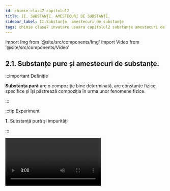 ```yaml
---
id: chimie-clasa7-capitolul2
title: II. SUBSTANȚE. AMESTECURI DE SUBSTANȚE.
sidebar_label: II.Substanțe, amestecuri de substanțe
tags: chimie clasa7 invatare usoara capitolul2 substanțe amestecuri de substanțe
---
```


import Img from '@site/src/components/Img'
import Video from '@site/src/components/Video'


## 2.1. Substanțe pure și amestecuri de substanțe.

:::important Definiţie

**Substanța pură** are o compoziție bine determinată, are constante fizice specifice și își păstrează compoziția în urma unor fenomene fizice.

:::



:::tip Experiment

**1.** Substanță pură și impurități 

:::

<Video src="https://www.youtube.com/embed/Pzx33beWQ2g" />


**Materiale necesare:** 2 pahare Berzelius, apă, baghetă de sticlă, sare extrafină și sare grunjoasă.


**Descrierea experimentului:** 

- Pune într-un pahar sarea extrafină și în celălalt, sarea grunjoasă.
- Adaugă apă în ambele pahare și dizolvă sarea prin agitarea cu bagheta și apoi observă conținuturile celor 2 pahare.
 

- Ce observi ?


:::note Observaţie

În paharul cu apă și sare fină nu se deosebesc componenții, iar în celălalt, se depun pe fund substanțe închise la culoare.  

:::



**Concluzia experimentului:**

Sarea fină este o substanță pură, iar sarea grunjoasă este impură, adică conține impurități (alte substanțe pe lângă sare).




**Pentru a exprima cât de curată este o substanță se folosește noțiunea de puritate.**

:::important Definiţie

**Puritatea (p)** reprezintă masa de substanță pură care se găsește în 100g de substanță impură. Ea se exprimă în procente (%).

:::


:::caution Problemă model

**1.** Din 800g sare grunjoasă se obține 700g sare pură. Calculați puritatea zăcământului și procentul impurităților. 

:::



800g sare impură..................700g sare pură

100 g sare impură..................x g sare pură


<Img className="img-responsive4" src="chimie/clasa7/capitolul2/2_1_Poza1_CalculeTema1.jpg" />



:::important Definiţie

**Amestecul** este rezultatul punerii în comun a două sau mai multe substanțe între care nu au loc fenomene chimice (reacții chimice).

:::

Zilnic folosești amestecuri sub diferite forme : preparate culinare, medicamente, pastă de dinți , detergenți, produse cosmetice, etc.


<br></br>
<br></br>



:::tip Experiment

**2.** Ce este un amestec de substanțe ?

:::

<Video src="https://www.youtube.com/embed/ytjeNW337Nc" />


**Materiale necesare:** mojar cu pistil, sulf, pilitură de fier, o picătură de mercur, magnet.

:::warning

Atenție! Mercurul este extrem de toxic ! Nu inhala vaporii săi! Nu îl atinge și nu il gusta! 
  
:::


**Descrierea experimentului:** 

- Pune într-un mojar pulbere de sulf și pilitură de fier și amestecă cu pistilul.
- Apropie de acest amestec un magnet.
 

- Ce observi ?


:::note Observaţie

Fierul din amestec nu își pierde proprietatea de a fi atras de magnet.

Sulful din amestec își păstrează și el proprietățile (pulbere galbenă).
  

:::


- Pune într-un mojar pulbere de sulf și o picătură de mercur  și amestecă cu pistilul.

- Ce observi ?


:::note Observaţie

În scurt timp vei observa o pulbere neagră și formarea unei noi substanțe care nu mai are proprietățile celor 2 componente.  

:::



**Concluzia experimentului:**

Sulful cu fierul, amestecate în mojar, formează un amestec.

Sulful cu mercurul suferă un fenomen chimic, în urma căruia cele două substanțe nu își mai păstrează proprietățile.



:::important

A)	Un amestec este format din doi sau mai mulți componenți.

B)	Substanțele componente pot fi luate în diferite proporții.

C)	Fiecare substanță componentă își păstrează proprietățile fizice și chimice.

:::


:::important

#### Un amestec poate fi format din:

- Substanțe solide: solul, rocile, aliajele
- Substanțe lichide: diverse băuturi, antigelul
- Substanțe gazoase: aerul, gazele naturale
- Substanțe în cele 3 stări de agregare: apa tulbure ( apă + particule solide + aer dizolvat)

:::





:::important

#### Obținerea amestecurilor :

a)	Amestecarea componenților în stare gazoasă are loc de la sine prin fenomenul de difuzie, datorat mișcării dezordonate și continue  a particulelor componente.

b)	Amestecarea unui lichid cu: 
  - un gaz prin barbotarea (suflarea) gazului în lichid;
  - alt lichid, tot de la sine prin difuzie;
  - un solid, prin amestecare și dizolvare.
  
c)	Amestecarea componenților în stare solidă  cu ajutorul mojarului cu pistil.

:::


:::important

#### După compoziția lor, amestecurile se clasifică în:

**1) Amestecuri omogene**  care au aceeași compoziție și aceleași proprietăți în toată masa lor. 

**2) Amestecuri eterogene** care nu au aceeași compoziție și aceleași proprietăți în toată masa lor și se observă cu ochiul liber sau cu lupa componenții săi. 

:::


#### Exemple de amestecuri omogene: 

- soluții;
- aliaje;
- oțet;
- aer pur;
- spirt.

<Img className="img-responsive4" src="chimie/clasa7/capitolul2/2_1_Poza2_ExempluAmestecuriOmogene_Spirt.jpg" />



#### Exemple de amestecuri eterogene: 

- sare grunjoasă;
- apă cu nisip;
- aer cu praf sau fum;
- solul;
- roci. 

<Img className="img-responsive4" src="chimie/clasa7/capitolul2/2_1_Poza3_ExempluAmestecuriEterogene_Roci.jpg" />



:::caution Problemă model

**1.** Dă câte 3 exemple de substanțe pure, amestecuri omogene și eterogene.

<Img className="img-responsive4" src="chimie/clasa7/capitolul2/2_1_Poza4_TabelProblemaModel1.jpg" />

:::





:::caution Problemă model

**2.** Identifică tipul amestecului din tabel.

<Img className="img-responsive4" src="chimie/clasa7/capitolul2/2_1_Poza5_TabelProblemaModel2.jpg" />

:::





<br></br>
<br></br>




## 2.2. Metode de separare a amestecurilor

### 2.2.1. Metode de separare a amestecurilor omogene

### 2.2.1.1. Cristalizarea



:::important Definiţie

**Cristalizarea** este metoda de separare a unei substanțe solide sub formă de cristale dintr-un amestec omogen lichid (soluție), prin evaporarea substanței lichide.

:::




:::tip Experiment

**3.** Cristalizarea

:::

<Video src="https://www.youtube.com/embed/ZkYIcurElJg" />


**Materiale necesare:** pahar Berzelius, apă, cristale de bicromat de potasiu, baghetă, sită de azbest, spirtieră, chibrit, capsulă, trepied.


**Descrierea experimentului:** 

- În pahar amestecă apa cu bicromatul de potasiu cu ajutorul baghetei.
- Pune amestecul format într-o capsulă, pe care o așezi pe sita de azbest de pe trepied și încălzește-l la flacăra spirtierei.
 

- Ce observi ?


:::note Observaţie

Apa se evaporă și se obțin în capsulă cristale de bicromat de potasiu.  

:::



**Concluzia experimentului:**

Prin cristalizare am separat o substanță solidă sub formă de cristale dintr-un amestec omogen lichid (soluție), prin evaporarea apei.



<br></br>


<Video src="https://www.youtube.com/embed/zCoSVEfaJL8" />


<br></br>


:::caution Aplicaţiile cristalizării

- Extragerea sării din apa de mare.

- Extragerea zahărului din trestia/sflecla de zahăr.


:::


<br></br>
<br></br>




### 2.2.1.2. Distilarea


:::important Definiţie

**Distilarea** constă în separarea componentelor lichide dintr-un amestec omogen, pe baza punctelor lor de fierbere diferite.

:::


:::important

În timpul distilării au loc două  fenomene fizice: **vaporizarea**, urmată de **condensare**.


<Img className="img-responsive4" src="chimie/clasa7/capitolul2/2_2_1_2_Poza1_PozaProcesDistilare.jpg" />


Dacă în balon există un amestec de apă cu alcool, prin încălzire, temperatura va crește, iar când ajunge la 78°C, alcoolul începe să fiarbă. 

Pe toată durata fierberii alcoolului, temperatura rămâne constantă, la 78°C. Vaporii de alcool ajunși în refrigerent, sunt răciți și condensează. 

Când temperatura începe să crească depășind 78°C, alcoolul s-a separat de apă și se oprește distilarea. Apa s-a separat de alcool.

:::


:::note Observație

În general, părțile componente ale amestecului au puncte de fierbere care nu diferă cu mai mult de 25 °C între ele, în condiții de presiune de o atmosferă. În schimb, dacă diferența dintre punctele de fierbere este mai mare de 25 °C, se poate folosi pentru separarea componenților o distilare simplă.

:::




:::caution Aplicaţiile distilării

**1)**	Obținerea apei distilate (pură din punct de vedere chimic), folosită în laboratoare, industrie, farmacie.


<Img className="img-responsive4" src="chimie/clasa7/capitolul2/2_2_1_2_Poza1bis_PozaApaDistilata.jpg" />



<br></br>
<br></br>


**2)** Obținerea băuturilor alcoolice în instalații industriale cu alambic.



<Img className="img-responsive4" src="chimie/clasa7/capitolul2/2_2_1_2_Poza2_PozaAlambic.jpg" />


<br></br>
<br></br>




**3)** Prin distilarea fracționată a petrolului,  în rafinăriile petrochimice se obțin propan, butan, benzine, petrol lampant, motorină, păcură. Aceste produse ale distilării petrolului se folosesc drept combustibili, la obținerea maselor plastice, medicamentelor, cauciucului artificial, fibrelor artificiale, detergenți, insecticite, pesticide, etc.




<Img className="img-responsive4" src="chimie/clasa7/capitolul2/2_2_1_2_Poza3_PozaRafinarie.jpg" />


**4)**	Distilarea fracționată a aerului, cu separarea azotului de oxigen. Se consideră un balon de distilare care conține un amestec lichid de oxigen (componentul greu) și azot (componentul ușor). Dacă amestecul lichid este încălzit, acesta va începe să fiarbă, producând vapori care conțin mai mult azot (componentul ușor) decât lichidul inițial. Acești vapori bogați în azot condensează într-un condensator.

<Img className="img-responsive4" src="chimie/clasa7/capitolul2/2_2_1_2_Poza4_DistilareaFractionataAAerului.jpg" />




:::



<br></br>
<br></br>




### 2.2.2. Metode de separare a componentelor unui amestec eterogen

### 2.2.2.1. Decantarea



:::important Definiţie

**Decantarea** este metoda de separare a componentelor unui amestec eterogen solid – lichid sau lichid –lichid pe baza diferenței mari dintre densitățiile acestora. 

:::


:::important

a) Pentru componente solid-lichid  având  densități cu mult diferite, se folosește decantarea cu ajutorul baghetei (când solidul stă la fundul lichidului) . 

b) Pentru componentele lichid-lichid cu densități diferite și care sunt nemiscibile (nu se dizolvă unul în altul), se folosește decantarea cu pâlnia de separare.


:::





:::tip Experiment

**4.** Decantarea unui amestec de apă+ulei+nisip

:::

<Video src="https://www.youtube.com/embed/_JlehKDanoc" />


**Materiale necesare:** 2 pahare  Berzelius, baghetă, pâlnie de separare, apă,ulei,nisip, stativ.


**Descrierea experimentului:** 

- Cu ajutorul baghetei, se toarnă partea lichidă a amestecului în pâlnia de separare. În pahar rămâne nisipul.
- Se desface robinetul pâlniei de separare  astfel încât, apa care are densitatea mai mare, va curge în pahar, iar uleiul cu densitatea mai mică va rămâne în pâlnia de separare.
 

- Ce observi ?


:::note Observaţie

Prin decantare am separat nisipul de apa cu ulei, cu bagheta, apoi am separat apa de ulei cu pâlnia cu robinet.  

:::



**Concluzia experimentului:**

Prin decantare am separat componentelor unui amestec eterogen solid – lichid sau lichid – lichid, pe baza diferenței dintre densitățiile acestora



:::caution Aplicaţiile decantării

**1.** Obținerea apei potabile în bazine decantoare de mari dimensiuni, în care   impuritățile solide se depun pe fundul decantorului și apa se limpezește și se epurează(curăță) mecanic .



<Img className="img-responsive4" src="chimie/clasa7/capitolul2/2_2_2_1_Poza1_PozaDecantorApa.jpg" />


<br></br>
<br></br>



**2.** Separarea celor 2 componente ale varului stins: apa de var și laptele de var.


<Img className="img-responsive4" src="chimie/clasa7/capitolul2/2_2_2_1_Poza2_PozaPaharVarStins.jpg" />


:::

<br></br>
<br></br>




### 2.2.2.2. Filtrarea



:::important Definiţie

**Filtrarea** este metoda de separare a unei substanțe solide dintr-un amestec eterogen solid-lichid care au densități apropiate, cu ajutorul unui material filtrant (hârtie de filtru).  

:::


:::note Observaţie

Observație: Când densitatea solidului este mult mai mare ca cea a lichidului din amestec, aplicăm decantarea, iar când densitatea solidului este asemănătoare cu cea a lichidului (solidul nu se depune la fundul lichidului, ci este peste tot împrăștiat prin lichid), aplicăm filtrarea.  

:::




:::tip Experiment

**5.** Filtrarea unui amestec eterogen

:::

<Video src="https://www.youtube.com/embed/h0S1sYA1Vsg" />


**Materiale necesare:** 1pahar Berzelius, 1 pahar Erlenmeyer,  baghetă, pâlnie , hârtie de filtru, apă, pulbere de sulf (pulbere de cărbune, praf de  cretă, bobițe de plută, frunze de ceai, cafea măcinată, etc).


**Descrierea experimentului:** 

- În paharul Berzelius se amestecă apa cu pulberea de sulf.
- Se împăturește în patru hârtia de filtru, se desparte o foaie de celelalte, se aplică pe pereții interiori ai pâlniei umezită.
- Amestecul se toarnă în pâlnie pe o baghetă de sticlă înclinată spre peretele lateral, spre partea triplă a filtrului.
 

- Ce observi ?


:::note Observaţie

Pentru a separa apa de pulberea de sulf am folosit filtrarea.  

:::



**Concluzia experimentului:**

Prin filtrarea am separat o substanță solidă dintr-un amestec eterogen solid-lichid, cu densități apropiate, cu ajutorul unui hârtiei de filtru. 



:::caution Aplicaţiile filtrării:

**1.** Filtru pentru apă potabilă (bună de băut)



<Img className="img-responsive4" src="chimie/clasa7/capitolul2/2_2_2_2_Poza1_PozaFiltruApaPotabila.jpg" />


<br></br>
<br></br>

**2.** Filtru pentru aer (automobile, aer condiționat, aspiratoare, industriale pentru reținerea gazelor poluante, etc)



<Img src="chimie/clasa7/capitolul2/2_2_2_2_Poza2_PozaFiltruPentruAer.jpg" />



<br></br>
<br></br>

**3.** Filtru de ulei la automobile.

<Img className="img-responsive4" src="chimie/clasa7/capitolul2/2_2_2_2_Poza3_PozaFiltruDeUleiMasina.jpg" />



<br></br>
<br></br>

**4.** Filtru de cafea.




<Img className="img-responsive4" src="chimie/clasa7/capitolul2/2_2_2_2_Poza4_PozaFiltruCafea.jpg" />


:::



:::caution Problemă model

**1.** Tudor are la dispoziție următoarele instrumente: spirtieră cu trepied și sită de azbest, magnet, pâlnie cu filtru, pahare, baghetă, pâlnie cu robinet.

Ce echipament este necesar pentru a extrage fiecare substanță enumerată în coloana 2? Scrie răspunsurile în tabel.


<Img className="img-responsive4" src="chimie/clasa7/capitolul2/2_2_2_2_Poza5_PozaTabelProblemaModel1.jpg" />

:::







### 2.2.2.3 Aplică ce ai învățat în legătură cu Metodele de separare a amestecurilor


:::caution Temă

1)	Lucian dorește să separe un amestec de sare, nisip și pilitură de fier în trei substanțe solide separate. El a parcurs următorii pași:

- A  împrăștiat amestecul pe o coală de hârtie și a treacut un magnet pe deasupra lor.
- A  pus  restul amestecului într-un pahar și a adăugat apă.
- A filtrat amestecul de apă.

A  reușit Lucian să separe amestecul inițial în trei substanțe solide când a finalizat acești trei pași? Explică răspunsul tău.


:::




:::caution Temă

2)	Daniela dorește să separe un amestec de apă cu ulei. 

Ea folosește următoarea instalație:

<Img className="img-responsive4" src="chimie/clasa7/capitolul2/2_2_2_3_Poza1_PozaInstalatieFiltrareTema2.jpg" />



a)	Denumește ustensilele folosite în acest experiment.

b)	Ce fel de amestec formează apa cu uleiul?

c)	Ce lichid a curs în pahar după deschiderea  robinetului ? Explică răspunsul.




:::


<br></br>
<br></br>



## 2.3. Solul - amestec eterogen






**Litosfera** (din grecescul lithos = piatră și sferă) este partea solidă de la exteriorul unei planete. În cazul Terrei, litosfera include scoarța terestră și partea superioară a mantalei.




:::important Definiţie

**Solul** este stratul situat la suprafața scoarței terestre (partea superioară a litosferei).  

:::



:::important

#### Structura solului: 

<Img className="img-responsive4" src="chimie/clasa7/capitolul2/2_3_Poza1_PozaIStructuraSolului.jpg" />

:::






:::important Principalele tipuri de sol
- **Solul nisipos** conține particule mari de nisip, este aerat și drenat (apa pătrunde ușor prin el). Este folosit la fabricarea vaselor ceramice.

:::

<Img className="img-responsive4" src="chimie/clasa7/capitolul2/2_3_Poza2_PozaISolNisipos.jpg" />



:::note Observaţie

**Solul nisipos**, de exemplu, este uşor şi poros, permiţând trecerea apei şi fiind uşor de lucrat, însă nu reţine nutrienţi.
Umeziţi pământul şi frecaţi o bucată între degete. Dacă pământul se scurge printre degete, este nisipos.

**Este folosit la fabricarea  sticlei.**

  
:::




:::important Principalele tipuri de sol
- **Solul argilos** arată ca un nisip maroniu, uscat formează bulgări, fiind bogat în substanțe minerale nutritive (roditor). Este folosit la obținerea sticlei.


:::

<Img className="img-responsive4" src="chimie/clasa7/capitolul2/2_3_Poza3_PozaISolArgilos.jpg" />



:::note Observaţie

**Solurile argiloase** se compactează (se bătătoresc) ușor când sunt călcate în timp ce sunt umede și se usucă tare în timpul verii, formând crăpături serioase pe timp de secetă. Are o mare densitate, este greu permeabil, în schimb odată pătruns de apă, o reține multă vreme. 

Ia un pumn de sol umed şi strânge-l cu putere în palmă. Dacă la deschiderea pumnului remarci o formațiune compactă de pământ, ce se lipește de palmă, atunci ai în grădină un sol argilos.

De altfel, solul argilos este simplu de identificat și în absența acestui test. Un astfel de sol se lipește de încălțări și de uneltele de grădină, se grupează în bulgări mari de pământ, greu de sfărâmat.


**Este folosit la obținerea vaselor ceramice.**


  
:::




:::important Principalele tipuri de sol

- **Solul calcaros** are aspect albicios, conține o mare cantitate de pietre fiind predispus la uscare, blochează pătrunderea magneziului și a fierului. Este folosit la obținerea varului



:::

<Img className="img-responsive4" src="chimie/clasa7/capitolul2/2_3_Poza4_PozaISolCalcaros.jpg" />



:::note Observaţie

**Solul calcaros** are un aspect albicios si are o cantitate mare de pietre fiind predispus la uscare, blochează pătrunderea magneziului și a fierului.

Este un tip de sol lipicios și greu de lucrat cu el când este umed, iar vara se usucă foarte repede. 

Deși absoarbe eficient umiditatea, solul calcaros favorizează și înghețul profund. În plus, nu reține în mod corespunzător substanțele nutritive, fapt care poate duce, spre exemplu, la cloroză (îngălbenirea) frunzelor.

Ia o lingură de sol și pune-o într-un vas, adăugând oțet. În cazul în care apar bule albe de dioxid de carbon, înseamnă că solul din grădina ta are un conținut crescut de carbonat de calciu.

**Este folosit la obținerea varului.**



  
:::




:::important

Solul este un _amestec eterogen de materie organică_ (rădăcini de plante, mici organisme, resturi de vietăți aflate în descompunere care formează humusul) și _materie anorganică_ (roci, apă, oxigen, dioxid de carbon, azot).

:::



#### Substanțele minerale se pot găsi în sol în:

- Cantitate mare - **macroelemente** - : siliciu, aluminiu, potasiu, calciu ,fier, magneziu.
- Cantitate mică - **microelemente** - : iod, fluor, brom, cobalt, mangan, cupru, molibden, crom etc.

Plantele nu se dezvoltă normal în solurile sărace în substanțe minerale. 

Pentru a asigura solurilor substanțele nutritive necesare, se folosesc îngrășăminte naturale (mraniță-gunoi de grajd putrezit, compost-amestec de resturi de plante, cenușă, etc) sau îngrășăminte chimice (azotați, fosfați).






:::caution Importanța solului

- Solul produce hrană și materii prime, 95 % din hrana pe care o consumăm provine direct sau indirect din sol.

- Curăță apa potabilă .

- Găzduiește organisme cu potențial farmaceutic.

- Solul fertil previne eroziunea.
 
- Reține apa și reduce riscurile de inundații .

- Stochează cantități uriașe de carbon.

Anual, în Europa dispar 1 000 km² de sol (suprafață egală cu a unui oraș precum Berlinul) ca urmare a extinderii orașelor și a infrastructurii.

Protejarea acestei resurse fragile neregenerabile este vitală pentru asigurarea unui viitor sănătos. Formarea a 2 cm de sol fertil poate dura până la 500 de ani.

:::



<br></br>
<br></br>



## 2.4. Aerul – amestec omogen

:::important Definiţie

**Atmosfera** este învelișul de aer care înconjoară Pământul.  

:::





#### Atmosfera Pământului conține:
 
- azot (nitrogen) molecular diatomic (N<sub>2</sub>) în proporție de 78%;
- oxigen molecular diatomic (O<sub>2</sub>) în proporție de 21%;
- argon (Ar) în proporție de 0,92%;
- dioxid de carbon (CO<sub>2</sub>) în proporție de 0,04%;
- ozon sau oxigen triatomic (O<sub>3</sub>);
- alte gaze, praf, fum,  etc.



<Img className="img-responsive4" src="chimie/clasa7/capitolul2/2_4_Poza0_CompozitiaAtmosferei.jpg" />




**Atmosfera terestră are o masă de cca 4,9 • 10<sup>18</sup> kg și este alcătuită, în funcție de temperatură, din mai multe straturi:** 
  



<Img className="img-responsive4" src="chimie/clasa7/capitolul2/2_4_Poza1_StructuraAtmosferei.jpg" />




:::note Observaţie

De ce este cerul albastru? Lumina Soarelui o vedem albă, însă ea este compusă din lumini (radiații) din cele șapte culori ale curcubeului, date de acronimul  

<Img src="chimie/clasa7/capitolul2/2_4_Poza2_ROGVAIV.jpg" />
  



**Aerul reflectă culoarea albastră și de aceea vedem cerul albastru.**

:::



:::caution Importanța aerului pe Pământ

- Oxigenul din aer întreține viața.

- Stratosfera, care conţine stratul de ozon, absoarbe cea mai mare parte a radiaţiilor ultraviolete. Dacă ar pătrunde în totalitate până la suprafaţa terestră, aceste radiaţii ar distruge viaţa de pe planetă, deoarece temperatura ar crește foarte mult.

- Arderea combustibililor.



:::



:::important Definiţie

Substanțele care poluează aerul  și schimbă compoziția acestuia se numesc **poluanți.**  

:::



:::important Poluanții sunt de două feluri:


**a) Substanțe poluante naturale:** compuși ai sulfului (din emanațiile vulcanice), compuși ai azotului și dioxid de carbon (din descompunerea resturilor vegetale și animale).

**b) Substanțe poluante artificiale:** compuși ai sulfului, ai azotului și ai carbonului, ozonul de la nivelul solului- rezultați în urma arderii combustibililor, proceselor industriale, folosirii de pesticide (omoară dăunătorii culturilor agrare).

:::



#### Consecințele poluării aerului:


1)	Poluarea aerului are **efecte dăunătoare asupra sănătăţii oamenilor:** bronşite acute şi cronice, crize de astm, boli cardiovasculare, alergii la polen, cancere pulmonare şi ale căilor respiratorii şi afecţiuni ale aparatului reproducător.


<Img className="img-responsive4" src="chimie/clasa7/capitolul2/2_4_Poza3_Poluare1.jpg" />


2) Majoritatea poluanților sunt „spălați” de către ploaie, zăpadă sau ceață și sunt transformați în acizi care se combină cu ploaia. Această **ploaie acidă** cade peste lacuri și păduri, unde poate duce la moartea peștilor sau plantelor și  poate să afecteze întregi ecosisteme. Ploile acide pot să afecteze și sănătatea umană și obiecte create de oameni. Ele dizolvă încet statui istorice din piatră și fațadele  monumentelor  istorice.

<Img className="img-responsive4" src="chimie/clasa7/capitolul2/2_4_Poza4_Poluare2.jpg" />

3)	Una din cele mai mari probleme cauzate de poluarea aerului este **încălzirea globală**, o creștere a temperaturii Pământului . Ea este cauzată de acumularea unor gaze atmosferice, cum ar fi dioxidul de carbon și alte gaze, cunoscute sub denumirea de gaze de seră, care reduc căldura disipată de Pământ, dar nu blochează radiațiile Soarelui. Din cauza efectului de seră se așteaptă ca, temperatura globală să crească cu multe consecințe dezastroase:

- schimbarea tiparul climatic, 

- afectarea producției agricole, 

- modificare distribuției animalelor și plantelor 

- creșterea nivelul mării.

<Img className="img-responsive4" src="chimie/clasa7/capitolul2/2_4_Poza5_Poluare3.jpg" />




<br></br>
<br></br>




## 2.5. Apa

:::important Definiţie

**Hidrosfera** este învelișul de apă al Pământului , fiind formată din oceane, mări, lacuri, râuri, ape subterane, ghețari și reprezintă 70% din suprafața totală a planetei noastre. 

:::



<Img className="img-responsive4" src="chimie/clasa7/capitolul2/2_5_Poza1_IzvorLaMunte.jpg" />


Din toată apa existentă pe Pământ numai 3% este apă dulce, provenită din ghețari, ape subterane și alte surse (lacuri, atmosferă, sol).

Apa în natură se găsește în toate cele trei stări de agregare:
- solidă (zăpada, gheață);
- lichidă (oceane, mări, lacuri);
-- gazoasă (vapori de apă din atmosferă).

:::important Definiţie

**Apa potabilă** este apa bună de băut, care nu conține microorganisme sau substanțe toxice. Ea trebuie să aibă gust plăcut, fără miros, incoloră, fără impurități.

:::




:::note Observaţie

Cum devine apa din râuri potabilă ?

De exemplu Apa Nova care asigură apa potabilă în București parcurge următorii pași :

_Pasul 1: Captarea apei:_ prelevează apă din cursul râurilor Argeș și Dâmbovița cu ajutorul mai multor prize de captare.

_Pasul 2: Curățarea de deșeuri:_ la prima întâlnire, în dreptul bazinelor de captare, apa abundă în crengi, frunze, insecte și o mulțime de deșeuri, mari și mici, aduse de cursul râurilor. Mare parte dintre ele se opresc în grătarele de filtrare, primele instrumente responsabile pentru eliminarea deșeurilor.

_Pasul 3: Îndepărtarea impurităților:_ în apa preluată există impurități invizibile ochiului liber. Pentru a le îndepărta, adăugă un coagulant care le obligă să se lipească una de alta sub formă de flacoane. Odată adunate pe fundul bazinului, flacoanele sunt mult mai ușor de colectat și retras din apă. 

_Pasul 4: Filtrarea:_ folosesc  filtre cu nisip care rețin și elimină până la ultima particulă vizibilă de impuritate.

Pasul 5: Ozonarea:_ ozonul elimină bacteriile și virușii.  În contact cu apa, ozonul descompune materiile organice și îmbunătățește considerabil culoarea și gustul acesteia.

_Pasul 6: Clorinarea:_ se adăugă clor, în concentrații atent stabilite,  atât la ieșirea apei din uzina de tratare, cât și în diferite puncte ale rețelei. Astfel, bacteriile sunt ținute  la distanță, iar calitatea apei de-a lungul drumului ei către consumatori rămâne intactă.

_Pasul 7: Stocarea și distribuția apei:_ apa este depozitează în rezervoare  și transportată spre destinație, printr-o rețea formată din apeducte și conducte principale.
  

:::



:::caution Rolul apei în organism

Apa este componenta principală a tuturor țesuturilor și organelor. 

Lacrimile, saliva și transpirația conțin apă. 

Necesarul zilnic de apă depinde de masa omului, de efortul depus și de climă. 

Un om poate trăi minim trei zile fără apă.



:::




:::important Definiţie

**Poluarea apei** modifică compoziția  apei și este o consecință a activităților umane din industrie, agricultură, gospodărie sau a unor procese naturale (erupții vulcanice, tsunami, alunecări de teren, inundații). 

:::


#### Poluarea apei poate fi:

- Poluare chimică cu metale, îngrășăminte chimice, pesticide, erbicide.
- Poluare fizică cu materiale plastice, deșeuri menajere.
- Poluare biologică cu bacterii, paraziți.
- Poluare radioactivă cu deșeuri radioactive de la centrale nucleare.


<br></br>
<br></br>



## 2.6. Soluții apoase. Dizolvarea.



:::tip Experiment

**6.** Ce este dizolvarea ?

:::

<Video src="https://www.youtube.com/embed/1ccsv5-kk1E" />


**Materiale necesare:** pahar, apă, linguriță, sare extrafină.


**Descrierea experimentului:** 

- Într-un pahar pune câteva cristale de sare fină și amestecă cu lingurița. 
- Explică ce tip de amestec ai obținut și ce fel de fenomen (fizic/chimic) a avut loc.  


:::note Observaţie

Se observă în scurt timp cum cristalele parcă dispar și nu se mai văd în apă.

:::



**Concluzia experimentului:**

S-a obținut un amestec omogen în urma unui fenomen fizic. 







:::important Definiţie

**Dizolvarea** este fenomenul fizic în urma căruia o substanță se răspândește uniform printre particulele altei substanțe, rezultând un amestec omogen. 

:::


Dizolvarea este o consecință a fenomenului fizic numit **difuzie** - de amestecare a două substanțe de la sine (fără intervenție din afară). La dizolvare intervenim din afară prin amestecare pentru a grăbi amestecarea.


:::important Definiţie

**Soluția** este amestecul omogen de substanțe obținut în urma dizolvării. 

:::



:::important

#### Soluția este formată din două componente:

1)	**Dizolvat (solvat, solut)** este substanța în cantitate mai mică. Ex: sarea, zahărul, piatra vânătă.

2)	**Dizolvant (solvent)** este substanța în cantitate mai mare. Ex: apa, alcoolul, eterul, benzina, acetona.
 

:::


:::important Definiţie

Soluțiile în care dizolvantul este apa (cel mai utilizat dizolvant) se numesc **soluții apoase**. 

:::


<br></br>
<br></br>


:::tip Experiment

**7.** Conservarea masei unei soluții

:::

<Video src="https://www.youtube.com/embed/C5Qon6rqYvk" />


**Materiale necesare:** pahar, apă, linguriță, sare fină, cântar.


**Descrierea experimentului:** 

- Cântărește 5g de sare fină.
- Măsoară cu cilindrul gradat 50mL apă distilată, care cântărește 50g.
- Amestecă sarea cu apa până la dizolvare și apoi cântărește soluția obținută.
- Compară masa totală a componentelor cu masa soluției. 

- Ce observi?


:::note Observaţie

Masa soluției = m<sub>s</sub> = m<sub>sare</sub> + m<sub>apă</sub> 

:::



**Concluzia experimentului:**

Masa soluției este egală cu suma maselor dizolvatului și a dizolvantului. 






:::important Definiţie

**Masele componentelor unei soluții se conservă (rămân aceleași).** 

:::

#### Exemple de cele mai cunoscute soluții:

<Img className="img-responsive4"  src="chimie/clasa7/capitolul2/2_6_Poza1_TabelCuCeleMaiCunoscuteSolutii.jpg" />


#### Zeama bordeleză 

Este un pesticid cu acțiune fungicidă și algicidă. Se folosește pentru protejarea unor pomi fructiferi, printre care piersicii, caișii, prunii sau merii, dar și a viței de vie, a căpșunilor, cât și a unor legume – cartofi și roșii, de pildă. Pentru a prepara 100 de litri de zeamă bordeleză, cantitate suficientă pentru un hectar de vie pe rod, ai nevoie de: 1 kilogram de piatră vânătă, 1 kilogram de var stins,  100 de litri de apă.

<Img className="img-responsive4" src="chimie/clasa7/capitolul2/2_6_Poza2_PozaZeamaBordeleza.jpg" />


#### Apa oxigenată
  
Este folosită ca cicatrizant, decolorant, antiseptic, hemostatic local.

<Img className="img-responsive4" src="chimie/clasa7/capitolul2/2_6_Poza3_PozaApaOxigenata.jpg" />


#### Tincturile 

Sunt soluții în care solventul este alcoolul (ex tinctură de iod, tinctură de propolis, etc).

<Img src="chimie/clasa7/capitolul2/2_6_Poza4_PozaTincturaIod.jpg" />



#### Oțetul (lat. acetis) 

Este acid acetic diluat în apă (3–9%), cu gust acru, produs prin fermentarea naturală acetică a vinului sau a sucului de mere.

<Img className="img-responsive4" src="chimie/clasa7/capitolul2/2_6_Poza5_PozaOtet.jpg" />



<br></br>
<br></br>




:::tip Experiment

**8.** Factorii care influențează viteza de dizolvare a unei substanțe

:::

<Video src="https://www.youtube.com/embed/BLwEiWPuXQA" />


**Materiale necesare:** sare grunjoasă, sare extrafină, cântar, spirtieră, trepied, baghetă, pahare Berzelius, sită, cilindru gradat, cronometru


**Descrierea experimentului:** 

- În 2 pahare pune câte 20mL apă și adaugă în fiecare 5 g sare grunjoasă, respectiv sare extrafină. 

- Amestecă și cronometrează timpul de dizolvare în fiecare caz.

- Ce observi?


:::note Observaţie

Dizolvarea are loc mai repede dacă dizolvatul are un grad mai mare de fărămițare(suprafața de contact este mai mare și particulelesunt mai mici). 

:::



- În 2 pahare pune câte 20mL apă și adaugă în fiecare 5g sare extrafină. 
- Primul pahar pune-l pe sită și trepied, la încălzire.
- Cronometrează timpul de dizolvare în fiecare caz.


- Ce observi?


:::note Observaţie

Dizolvarea are loc mai repede la temperaturi mai mari. 

:::



- În 2 pahare pune câte 20mL apă și adaugă în fiecare 5g sare extrafină. 
- Primul pahar agită-l cu o baghetă, iar pe al doilea nu îl agita.
- Cronometrează timpul de dizolvare în fiecare caz.

- Ce observi?


:::note Observaţie

Dizolvarea are loc mai repede dacă se agită componenții amestecului. 

:::


**Concluzia experimentului:**

#### Factorii care grăbesc dizolvarea unui solid într-un lichid sunt:

- dimensiune cât mai mică a particulelor (cristalelor)
- temperatură mai mare 
- agitarea componentelor.
 


### 2.6.1. Aplică ce ai învăţat în legătură cu Soluțiile apoase şi Dizolvarea.



:::caution Temă

**1.** Patru pahare identice conțin fiecare câte 100 mL de apă. Se adaugă 10 g de zahăr în fiecare pahar.Tabelul prezintă informații despre fiecare pahar. 

<Img className="img-responsive4" src="chimie/clasa7/capitolul2/2_6_Poza6_TabelTema1.jpg" />

Aranjează paharele în funcție de viteza de dizolvare a zahărului , de la cel mai rapid la cel mai lent. Explică răspunsul!

:::






## 2.7. Concentrația procentuală a soluțiilor

### 2.7.1. Clasificarea soluțiilor apoase


:::important Definiţie

**Solubilitatea** este proprietatea unei substanțe de a se dizolva într-un anumit solvent.  

:::



:::important

**Solubilitatea** este o proprietate fizică măsurabilă, exprimată prin cantitatea maximă de substanță care se dizolvă în 100g  de solvent, la o anumită temperatură.   

:::


:::important

**Solubilitatea  depinde atât de natura dizolvantului, cât și de natura dizolvatului.**   

:::



#### Clasificarea substanțelor după solubilitatea în apă:

a)	_Substanțe ușor solubile_ au solubilitatea > 10g ex: piatra vânătă, sarea, zahărul

b)	_Substanțe greu solubile_ au solubilitatea <  10g, dar > 0,01g ex: carbonatul de magneziu, var stins, oxigenul, iodul

c)	_Substanțe insolubile_ au solubilitatea < 0,01g ex: metalele, sulful, cărbunele, uleiul, plasticul, etc.







:::tip Experiment

**9.** Solubilitatea substanțelor

:::

<Video src="https://www.youtube.com/embed/SWTf-o7Dr5o" />


**Materiale necesare:**  3 eprubete, apă, sare, ulei, hidroxid de calciu.


**Descrierea experimentului:** 

- Pune în cele 3 eprubete aceeași cantitate de apă și adaugă în fiecare aceeași cantitate de sare, în a doua ulei și în a treia hidroxid de calciu.

- Agită-le.

- Ce observi?


:::note Observaţie

Sarea s-a dizolvat ușor, uleiul nu s-a dizolvat (adică este insolubil în apă) și hidroxidul de calciu s-a dizolvat parțial (mai greu).

:::


**Concluzia experimentului:**

Unele substanțe se dizolvă ușor în apă (sarea), altele nu se dizolvă deloc (uleiul) și mai există substanțe care se dizolvă mai greu( hidroxidul de calciu).  




#### Factorii  care influenţează solubilitatea substanţelor:

- **Natura solutului şi a solventului** este un prim factor care influenţează solubilitatea substanţelor.
- **Temperatura** este un alt factor care influenţează solubilitatea substanţelor. În general, cu creşterea temperaturii, creşte solubilitatea substanţelor solide şi lichide şi scade solubilitatea gazelor.
- **Presiunea** influenţează solubilitatea gazelor. Cu creşterea presiunii, creşte solubilitatea substanţelor gazoase în solvenţii lichizi.


#### Clasificarea soluțiilor după masa de substanță dizolvată:

- **Soluții nesaturate**
  - **diluate:** conțin o masă mică de dizolvat
  - **concentrate:** conțin o masă mare de dizolvat


- **Soluții saturate:** conțin masa maximă de dizolvat la o temperatură dată, fiind egală cu solubilitatea substanței respective.

- **Soluții suprasaturate:** conțin mai multă cantitate de dizolvat decât solubilitatea acestuia la temperatura dată.





:::tip Experiment

**10.** Obținerea soluțiilor diluate, concentrate, saturate și suprasaturate

:::

<Video src="https://www.youtube.com/embed/lJfwyaewAe0" />


**Materiale necesare:** sare, pahare Berzelius, sită, trepied, spirtieră, chibrit, baghetă, piatră vânătă.

Solubilitatea unei substanțe este o constantă de material, piatra vânătă având 20,7g / 100g apă, la 20°C (vezi Anexa 1 de la sfârșitul manualului). 


**Descrierea experimentului:** 

- Pentru a obține o soluție diluată în 100mL apă, adaug puțină piatră vânătă față de solubilitatea ei (5g) și o dizolv.

- Pentru a obține o soluție concentrată în 100mL apă adaug mai multă piatră vânătă , dar mai puțin față de solubilitatea ei (15g) și o dizolv.

- Pentru a obține o soluție saturată în 100mL apă adaug  o cantitate de piatră vânătă  egală cu solubilitatea ei (20,7g) și o dizolv.

- Pentru a obține o soluție suprasaturată  în 100mL apă adaug mai multă  piatră vânătă față de solubilitatea ei (25,1g) și pentru a o dizolva o încălzesc în flacăra spirtierei și apoi o răcesc.


<br></br>
<br></br>


### 2.7.2. Concentrația procentuală de masă


Cum putem afla cum este o soluție ?  Simplu, îi aflăm concentrația procentuală.

:::important Definiţie

**Concentrația procentuală de masă ( c )** reprezintă masa de substanță dizolvată în 100g soluție.  

:::


Dacă m<sub>d</sub> = c și m<sub>s</sub> = 100, atunci obținem următoarea formulă de calcul a concentrației:

 
<Img className="img-responsive4" src="chimie/clasa7/capitolul2/2_7_2_Poza1_Formula1_ConcentratiaProcentualaDeMasa.jpg" />



și ca să rămână c singur într-o parte a egalității, îl ducem pe 100 în dreapta.

<Img className="img-responsive4" src="chimie/clasa7/capitolul2/2_7_2_Poza2_Formula2_ConcentratiaProcentualaDeMasa.jpg" />


unde m<sub>d</sub> = masa dizolvatului, m<sub>s</sub> = masa soluției




:::note Observaţie

a) **Concentrația procentuală de masă ( c ) se exprimă în procente (%)**. Deci, o soluție de sare de concentrație 25% arată că 25g sare sunt dizolvate în 100g soluție și nu 100g apă ca la solubilitate.

b) **O soluție se poate concentra prin:**

- Adăugare de solvat (dizolvat).

- Îndepărtarea prin evaporare a unei mase de apă din soluție.

- Adăugarea unei soulții de același tip, dar cu concentrație mai mare.


c)** O soluție se poate dilua prin:**

- Adăugare de apă.
- Adăugarea unei soluții de același tip, dar mai diluată.


:::


:::caution Temă

**1.** Să calculăm concentrațiile soluțiilor de la experimentul 10.



<Img className="img-responsive4" src="chimie/clasa7/capitolul2/2_7_2_Poza3_CalculeTema1.jpg" />



Deci, toate soluțiile de piatră vânătă care au concentrații mai mari de 17,14% sunt soluții suprasaturate, la temperatura camerei de 20°C.

<Img className="img-responsive4" src="chimie/clasa7/capitolul2/2_7_2_Poza3bis_CalculePartea2Tema1.jpg" />


:::

<br></br>


:::caution Problemă model cu concentrația procentuală de masă

1)	Determinarea masei de substanță dizolvată (m<sub>d</sub>) când se dă masa soluției (m<sub>s</sub>) și concentrația acesteia (c) 

Mama a preparat 400g sirop de concentrație 30%. Eu doresc să știu ce cantitate de zahăr, respectiv de apă  a folosit mama.

m<sub>s</sub>  = 400g sirop

c = 30%

m<sub>d</sub> = ?

m<sub>apă</sub> = ?



<Img className="img-responsive4" src="chimie/clasa7/capitolul2/2_7_2_Poza4_RezolvareProblemaModel1.jpg" />

:::


<br></br>


:::caution Problemă model cu concentrația procentuală de masă

2) Aflarea masei de soluție când se dă masa dizolvantului (m<sub>d</sub>) și concentrația(c). 

Maria dorește să prepare o saramură de concentrație 20%.  Ea are la dispoziție 2kg de sare. Ce cantitate de saramură a obținut și câtă apă a folosit?

c = 20%

m<sub>d</sub> = 2kg  sare

m<sub>s</sub> =?

m<sub>apă</sub> = ?





<Img className="img-responsive4" src="chimie/clasa7/capitolul2/2_7_2_Poza5_RezolvareProblemaModel2.jpg" />


:::


<br></br>


:::caution Problemă model cu concentrația procentuală de masă

3) Calculează masa de apă care trebuie evaporată din 30g soluție de sare de concentrație 10% pentru a ajunge la o concentrație de 30%. Știind că solubilitatea sării de bucătărie (clorură de sodiu)  este de 36 g la 100g apă,  precizează tipul celor două soluții, a celei inițiale și a celei finale. 


m<sub>s1</sub> = 30 g sol. sare

c<sub>1</sub> = 10%

c<sub>2</sub> = 30%

m <sub>apă evaporată</sub> =?



<Img className="img-responsive4" src="chimie/clasa7/capitolul2/2_7_2_Poza6_RezolvareProblemaModel3.jpg" />



**Deci, prima soluție este diluată, întrucât conține o cantitate mult mai mică decât solubilitatea ei.**

<br></br>

<Img className="img-responsive4" src="chimie/clasa7/capitolul2/2_7_2_Poza6bis_RezolvareProblemaModel3.jpg" />


**Deci, a doua soluție este suprasaturată, întrucât conține o cantitate mai mare decât solubilitatea ei.**

:::


<br></br>

:::caution Problemă model cu concentrația procentuală de masă

4) Se amestecă 300g sirop de concentrație 20% cu 400g sirop de concentrație 30%. Ce concentrație va avea soluția obținută? 


m<sub>s1</sub> = 300 g sol. de zahăr

c<sub>1</sub> = 20%

ms<sub>2</sub> = 400 g sol. de zahăr

c<sub>2</sub> = 30%

c = ?%




<Img className="img-responsive4" src="chimie/clasa7/capitolul2/2_7_2_Poza7_RezolvareProblemaModel4.jpg" />

:::

<br></br>


:::caution Problemă model cu concentrația procentuală de masă

5) Ce cantitate de apă trebuie adăugată la 80g soluție 40% de sare pentru a o dilua la 20% ? 


m<sub>s1</sub> = 80 g sol. de zahăr

c<sub>1</sub> = 40%

c<sub>2</sub> = 20%

m<sub>apă adăugată</sub> = ? 







<Img className="img-responsive4" src="chimie/clasa7/capitolul2/2_7_2_Poza8_RezolvareProblemaModel5.jpg" />

:::


<br></br>



:::caution Problemă model cu concentrația procentuală de masă

6) Determină relația de legătură între solubilitatea (s) a unei substanțe și concentrația (c) a soluției saturate a acesteia. 





La m<sub>apă</sub> = 100 g apă avem m<sub>d</sub> = s

m<sub>s</sub> = m<sub>d</sub> + m<sub>apă</sub> = s + 100


<Img className="img-responsive4" src="chimie/clasa7/capitolul2/2_7_2_Poza9_RezolvareProblemaModel6.jpg" />


:::






## 2.8. Sinteză recapitulativă - Substanțe, amestecuri de substanțe

:::important

**Substanța pură** are o compoziție bine determinată, are constante fizice specifice și își păstrează compoziția în urma unor fenomene fizice.

Pentru a exprima cât de curată este o substanță se folosește noțiunea de puritate.

**Puritatea( p )** reprezintă masa de substanță pură care se găsește în 100g de substanță impură. Ea se exprimă în procente (%).


<br></br>



**Amestecul** este rezultatul punerii în comun a două sau mai multe substanțe între care nu au loc fenomene chimice (reacții chimice).


#### Amestecurile au următoarele caracteristici :

  - A)	Un amestec este format din doi sau mai mulți componenți.

  - B)	Substanțele componente pot fi luate în diferite proporții.

  - C)	Fiecare substanță componentă își păstrează proprietățile fizice și chimice.


<br></br>

#### După compoziția lor, amestecurile se clasifică în :

**1)	Amestecuri omogene**  care au aceeași compoziție și aceleași proprietăți în toată masa lor. 

- #### Exemple de amestecuri omogene: 

  - soluții;
  - aliaje;
  - oțet;
  - aer pur;
  - spirt.




**2) Amestecuri eterogene** care nu au aceeași compoziție și aceleași proprietăți în toată masa lor și se observă cu ochiul liber sau cu lupa componenții săi. 

- #### Exemple de amestecuri eterogene: 

  - sare grunjoasă;
  - apă cu nisip;
  - aer cu praf sau fum;
  - solul;
  - roci. 


<br></br>
<br></br>


#### Metode de separare a amestecurilor omogene

**I.Cristalizarea** este metoda de separare a unei substanțe solide sub formă de cristale dintr-un amestec omogen lichid (soluție), prin evaporarea substanței lichide.

- **Aplicațiile cristalizării :**

  - Extragerea sării din apa de mare.

  - Extragerea zahărului din trestia/sflecla de zahăr.


**II.Distilarea** constă în separarea componentelor lichide dintr-un amestec omogen, pe baza punctelor lor de fierbere diferite. În timpul distilării au loc două  fenomene fizice : vaporizarea, urmată de condensare.


- **Aplicațiile distilării:**

  - Obținerea apei distilate (pură din punct de vedere chimic), folosită în laboratoare, industrie, farmacie.

  - Obținerea băuturilor alcoolice în instalații industriale cu alambic.

  - Prin distilarea fracționată a petrolului,  în rafinăriile petrochimice se obțin propan, butan, benzine, petrol lampant, motorină, păcură.
 
  - Distilarea fracționată a aerului, cu separarea azotului de oxigen.


<br></br>
<br></br>

 
#### Metode de separare a componentelor unui amestec eterogen


**I. Decantarea** este metoda de separare a componentelor unui amestec eterogen solid – lichid sau lichid –lichid pe baza diferenței mari dintre densitățiile acestora.
 
**a)** Pentru componente solid-lichid  având  densități cu mult diferite, se folosește decantarea cu ajutorul baghetei (când solidul stă la fundul lichidului) .
 
**b)** Pentru componentele lichid-lichid cu densități diferite, se folosește pâlnia de separare.


- **Aplicațiile decantării :** 
  
  - Obținerea apei potabile în bazine decantoare de mari dimensiuni, în care   impuritățile solide se depun pe fundul decantorului și apa se limpezește și se epurează(curăță) mecanic .
  
  - Separarea celor 2 componente ale varului stins : apa de var și laptele de var.
  
**II.Filtrarea** este metoda de separare a unei substanțe solide dintr-un amestec eterogen solid-lichid, cu ajutorul unui material filtrant.
 
**Observație:** 

Când densitatea solidului este mult mai mare ca cea a lichidului din amestec, aplicăm decantarea, iar când densitatea solidului este asemănătoare cu cea a lichidului (solidul nu se depune la fundul lichidului, ci este peste tot împrăștiat prin lichid) , aplicăm filtrarea. 



- **Aplicațiile filtrării:**

  - Filtru pentru apă potabilă (bună de băut)
  
  - Filtru pentru aer (automobile, aer condiționat, aspiratoare, industriale pentru reținerea gazelor poluante, etc)
  
  - Filtru de ulei la automobile
  
  - Filtru de cafea
  

<br></br>
<br></br>


**Solul** – partea exterioară a scoarței terestre - este un amestec eterogen de materie organică ( rădăcini de plante, mici organisme, resturi de vietăți aflate în descompunere care formează humusul) și materie anorganică (roci, apă, oxigen, dioxid de carbon, azot).

**Principalele tipuri de sol:** 

- solul nisipos,
- solul argilos,
- solul calcaros. 
 
 
<br></br>
<br></br>
 

**Aerul** – amestec omogen care înconjoară Pământul - conține azot (nitrogen)  molecular diatomic (N2) în proporție de 78 % , oxigen molecular  diatomic (O2) -21 %, argon (Ar) (0,92 %), dioxid de carbon (CO2) -0,04 %,  ozon sau oxigen triatomic (O3)  și alte gaze, praf, fum,  etc.

<Img className="img-responsive4" src="chimie/clasa7/capitolul2/2_4_Poza0_CompozitiaAtmosferei.jpg" />



<br></br>
<br></br>



**Hidrosfera** este învelișul de apă al Pământului , fiind formată din oceane, mări, lacuri, râuri, ape subterane, ghețari și reprezintă 70% din suprafața totală a planetei noastre.


<br></br>





**Dizolvarea** este fenomenul fizic în urma căruia o substanță se răspândește uniform printre particulele altei substanțe, rezultând un amestec omogen.

**Soluția** este amestecul omogen de substanțe obținut în urma dizolvării.

#### Soluția este formată din două componente :

**1) Dizolvat (solvat, solut)** este substanța în cantitate mai mică. Ex: sarea, zahărul, piatra vânătă.

**2) Dizolvant (solvent)** este substanța în cantitate mai mare. Ex: apa, alcoolul, eterul, benzina, acetona.

Soluțiile în care dizolvantul este apa, cel mai utilizat, se numesc **soluții apoase.** 



**Masele componentelor unei soluții se conservă** (rămân aceleași), adică masa soluției este egală cu suma maselor dizolvatului și a dizolvantului.


**Exemple de cele mai cunoscute soluții:**

<Img className="img-responsive4"  src="chimie/clasa7/capitolul2/2_6_Poza1_TabelCuCeleMaiCunoscuteSolutii.jpg" />


<br></br>
<br></br>

**Factorii care grăbesc dizolvarea unui solid într-un lichid sunt:**

- dimensiune cât mai mică a particulelor ( cristalelor )

- temperatură mai mare
 
- agitarea componentelor.


<br></br>


**Solubilitatea** este proprietatea unei substanțe de a se dizolva într-un anumit solvent.  Solubilitatea este o proprietate fizică măsurabilă, exprimată prin cantitatea maximă de substanță care se dizolvă în 100g  de solvent, la o anumită temperatură.
 
Solubilitatea  depinde atât de natura dizolvantului, cât și de natura dizolvatului.

**Clasificarea substanțelor după solubilitatea în apă:**

a) Substanțe ușor solubile (piatra vânătă, sarea, zahărul).

b) Substanțe greu solubile (carbonatul de magneziu, var stins, oxigenul, iodul).

c) Substanțe insolubile (metalele, sulful, cărbunele, uleiul, plasticul, etc.).


<br></br>

**Factorii  care influenţează solubilitatea substanţelor :**
- **Natura solutului şi a solventului** este un prim factor care influenţează solubilitatea substanţelor.

- **Temperatura** este un alt factor care influenţează solubilitatea substanţelor. În general, cu creşterea temperaturii, creşte solubilitatea substanţelor solide şi lichide şi scade solubilitatea gazelor.

- **Presiunea** influenţează solubilitatea gazelor. Cu creşterea presiunii, creşte solubilitatea substanţelor gazoase în solvenţii lichizi.



<br></br>

#### Clasificarea soluțiilor după masa de substanță dizolvată :


- **I. Soluții nesaturate**
  - **diluate:** conțin o masă mică de dizolvat
  - **concentrate:** conțin o masă mare de dizolvat


- **II. Soluții saturate:** conțin masa maximă de dizolvat la o temperatură dată, fiind egală cu solubilitatea substanței respective.

- **III. Soluții suprasaturate:** conțin mai multă cantitate de dizolvat decât solubilitatea acestuia la temperatura dată.

<br></br>


**Concentrația procentuală de masă ( c )** reprezintă masa de substanță dizolvată în 100g soluție.




<Img className="img-responsive4" src="chimie/clasa7/capitolul2/2_7_2_Poza2_Formula2_ConcentratiaProcentualaDeMasa.jpg" />


unde m<sub>d</sub> = masa dizolvatului, 

m<sub>s</sub> = masa soluției = m<sub>d</sub> + m<sub>apă</sub> 





Observație :

**a) Concentrația procentuală de masă ( c ) se exprimă în procente (%)**. Deci, o soluție de sare de concentrație 25% arată că 25g sare sunt dizolvate în 100g soluție și nu 100g apă ca la solubilitate.


**b) O soluție se poate concentra prin:**

- Adăugare de solvat (dizolvat).

- Îndepărtarea prin evaporare a unei mase de apă din soluție.

- Adăugarea unei soluții de același tip, dar cu concentrație mai mare.


**c) O soluție se poate dilua prin:**

- Adăugare de apă.

- Adăugarea unei soluții de același tip, dar mai diluată.



:::



<br></br>


:::caution Model test chimie: SUBSTANȚE PURE ȘI AMESTECURI DE SUBSTANȚE
 
1) Precizaţi în dreptul fiecărei afirmaţii ce fel de amestec (omogen sau eterogen) reprezintă și scrieţi metoda de separare a componentelor. -2p

2) Denumește două aplicații ale cristalizării//distilăriifiltrării/decantării.-1p

3) Scrieţi cele două componente şi denumirea lor pentru anumite soluţii -1p

4) Completează definiția: Soluției, dizolvant, dizolvat, tipuri de soluții-1p

5) Problemă model: Ce concentrație are o soluție obținută prin dizolvarea a 20g sodă în 140g apă? Dacă adăugăm 30 g apă care este noua concentrație a soluției obținute ?-3p

Oficiu -2p

